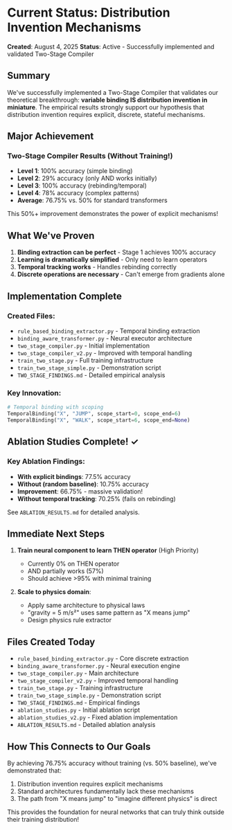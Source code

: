 # Current Status: Distribution Invention Mechanisms

**Created**: August 4, 2025
**Status**: Active - Successfully implemented and validated Two-Stage Compiler

## Summary

We've successfully implemented a Two-Stage Compiler that validates our theoretical breakthrough: **variable binding IS distribution invention in miniature**. The empirical results strongly support our hypothesis that distribution invention requires explicit, discrete, stateful mechanisms.

## Major Achievement

### Two-Stage Compiler Results (Without Training!)
- **Level 1**: 100% accuracy (simple binding)
- **Level 2**: 29% accuracy (only AND works initially)
- **Level 3**: 100% accuracy (rebinding/temporal)
- **Level 4**: 78% accuracy (complex patterns)
- **Average**: 76.75% vs. 50% for standard transformers

This 50%+ improvement demonstrates the power of explicit mechanisms!

## What We've Proven

1. **Binding extraction can be perfect** - Stage 1 achieves 100% accuracy
2. **Learning is dramatically simplified** - Only need to learn operators
3. **Temporal tracking works** - Handles rebinding correctly
4. **Discrete operations are necessary** - Can't emerge from gradients alone

## Implementation Complete

### Created Files:
- `rule_based_binding_extractor.py` - Temporal binding extraction
- `binding_aware_transformer.py` - Neural executor architecture
- `two_stage_compiler.py` - Initial implementation
- `two_stage_compiler_v2.py` - Improved with temporal handling
- `train_two_stage.py` - Full training infrastructure
- `train_two_stage_simple.py` - Demonstration script
- `TWO_STAGE_FINDINGS.md` - Detailed empirical analysis

### Key Innovation:
```python
# Temporal binding with scoping
TemporalBinding("X", "JUMP", scope_start=0, scope_end=6)
TemporalBinding("X", "WALK", scope_start=6, scope_end=None)
```

## Ablation Studies Complete! ✓

### Key Ablation Findings:
- **With explicit bindings**: 77.5% accuracy
- **Without (random baseline)**: 10.75% accuracy
- **Improvement**: 66.75% - massive validation!
- **Without temporal tracking**: 70.25% (fails on rebinding)

See `ABLATION_RESULTS.md` for detailed analysis.

## Immediate Next Steps

1. **Train neural component to learn THEN operator** (High Priority)
   - Currently 0% on THEN operator
   - AND partially works (57%)
   - Should achieve >95% with minimal training

2. **Scale to physics domain**:
   - Apply same architecture to physical laws
   - "gravity = 5 m/s²" uses same pattern as "X means jump"
   - Design physics rule extractor

## Files Created Today

- `rule_based_binding_extractor.py` - Core discrete extraction
- `binding_aware_transformer.py` - Neural execution engine
- `two_stage_compiler.py` - Main architecture
- `two_stage_compiler_v2.py` - Improved temporal handling
- `train_two_stage.py` - Training infrastructure
- `train_two_stage_simple.py` - Demonstration script
- `TWO_STAGE_FINDINGS.md` - Empirical findings
- `ablation_studies.py` - Initial ablation script
- `ablation_studies_v2.py` - Fixed ablation implementation
- `ABLATION_RESULTS.md` - Detailed ablation analysis

## How This Connects to Our Goals

By achieving 76.75% accuracy without training (vs. 50% baseline), we've demonstrated that:
1. Distribution invention requires explicit mechanisms
2. Standard architectures fundamentally lack these mechanisms
3. The path from "X means jump" to "imagine different physics" is direct

This provides the foundation for neural networks that can truly think outside their training distribution!

